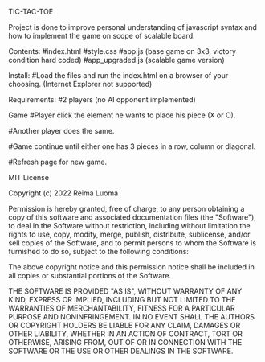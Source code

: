 TIC-TAC-TOE

Project is done to improve personal understanding of javascript syntax and how to implement the game on scope of scalable board.

Contents:
#index.html
#style.css
#app.js (base game on 3x3, victory condition hard coded)
#app_upgraded.js (scalable game version)

Install:
#Load the files and run the index.html on a browser of your choosing. (Internet Explorer not supported)

Requirements:
#2 players (no AI opponent implemented)

Game
#Player click the element he wants to place his piece (X or O).

#Another player does the same.

#Game continue until either one has 3 pieces in a row, column or diagonal.

#Refresh page for new game.

MIT License

Copyright (c) 2022 Reima Luoma

Permission is hereby granted, free of charge, to any person obtaining a copy
of this software and associated documentation files (the "Software"), to deal
in the Software without restriction, including without limitation the rights
to use, copy, modify, merge, publish, distribute, sublicense, and/or sell
copies of the Software, and to permit persons to whom the Software is
furnished to do so, subject to the following conditions:

The above copyright notice and this permission notice shall be included in all
copies or substantial portions of the Software.

THE SOFTWARE IS PROVIDED "AS IS", WITHOUT WARRANTY OF ANY KIND, EXPRESS OR
IMPLIED, INCLUDING BUT NOT LIMITED TO THE WARRANTIES OF MERCHANTABILITY,
FITNESS FOR A PARTICULAR PURPOSE AND NONINFRINGEMENT. IN NO EVENT SHALL THE
AUTHORS OR COPYRIGHT HOLDERS BE LIABLE FOR ANY CLAIM, DAMAGES OR OTHER
LIABILITY, WHETHER IN AN ACTION OF CONTRACT, TORT OR OTHERWISE, ARISING FROM,
OUT OF OR IN CONNECTION WITH THE SOFTWARE OR THE USE OR OTHER DEALINGS IN THE
SOFTWARE.
